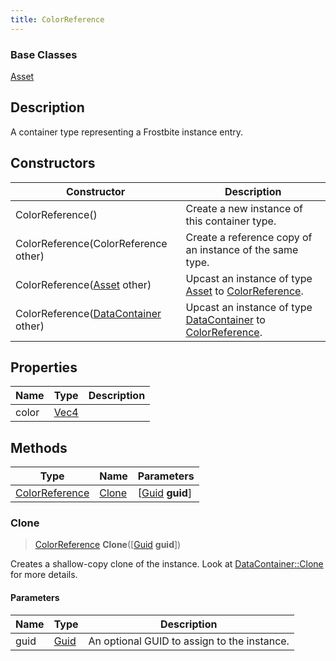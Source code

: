```yaml
---
title: ColorReference
---
```

### Base Classes

[Asset](Asset)

## Description

A container type representing a Frostbite instance entry.

## Constructors

| Constructor                                                               | Description                                                                                                         |
| ------------------------------------------------------------------------- | ------------------------------------------------------------------------------------------------------------------- |
| ColorReference()                                                          | Create a new instance of this container type.                                                                       |
| ColorReference(ColorReference other)                                      | Create a reference copy of an instance of the same type.                                                            |
| ColorReference([Asset](Asset) other)                                      | Upcast an instance of type [Asset](Asset) to [ColorReference](ColorReference).                                      |
| ColorReference([DataContainer](/vext/ref/shared/class/datacontainer) other) | Upcast an instance of type [DataContainer](/vext/ref/shared/class/datacontainer) to [ColorReference](ColorReference). |

## Properties

| Name  | Type                              | Description |
| ----- | --------------------------------- | ----------- |
| color | [Vec4](/vext/ref/shared/class/vec4) |             |

## Methods

| Type                             | Name            | Parameters                                     |
| -------------------------------- | --------------- | ---------------------------------------------- |
| [ColorReference](ColorReference) | [Clone](#clone) | \[[Guid](/vext/ref/shared/class/guid) **guid**\] |

### Clone

> [ColorReference](ColorReference) **Clone**(\[[Guid](/vext/ref/shared/class/guid) **guid**\])

Creates a shallow-copy clone of the instance. Look at [DataContainer::Clone](/vext/ref/shared/class/datacontainer#clone) for more details.

#### Parameters

| Name | Type         | Description                                 |
| ---- | ------------ | ------------------------------------------- |
| guid | [Guid](Guid) | An optional GUID to assign to the instance. |
